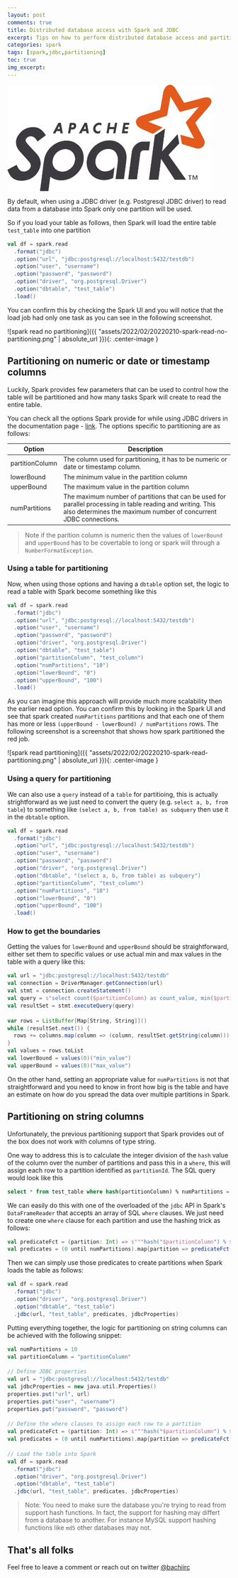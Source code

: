 ```yaml
---
layout: post
comments: true
title: Distributed database access with Spark and JDBC
excerpt: Tips on how to perform distributed database access and partitioning with Spark and JDBC.
categories: spark
tags: [spark,jdbc,partitioning]
toc: true
img_excerpt:
---
```



<img align="center" src="/assets/logos/Apache_Spark_logo.svg" height="240" />
<br/>


By default, when using a JDBC driver (e.g. Postgresql JDBC driver) to read data from a database into Spark only one partition will be used.

So if you load your table as follows, then Spark will load the entire table `test_table` into one partition

```scala
val df = spark.read
  .format("jdbc")
  .option("url", "jdbc:postgresql://localhost:5432/testdb")
  .option("user", "username")
  .option("password", "password")
  .option("driver", "org.postgresql.Driver")
  .option("dbtable", "test_table")
  .load()
```

You can confirm this by checking the Spark UI and you will notice that the load job had only one task as you can see in the following screenshot.

![spark read no partitioning]({{ "assets/2022/02/20220210-spark-read-no-partitioning.png" | absolute_url }}){: .center-image }

## Partitioning on numeric or date or timestamp columns
Luckily, Spark provides few parameters that can be used to control how the table will be partitioned and how many tasks Spark will create to read the entire table.

You can check all the options Spark provide for while using JDBC drivers in the documentation page - [link](https://spark.apache.org/docs/latest/sql-data-sources-jdbc.html). The options specific to partitioning are as follows:

|Option| Description|
|------|------------|
|partitionColumn|The column used for partitioning, it has to be numeric or date or timestamp column.|
|lowerBound|The minimum value in the partition column|
|upperBound|The maximum value in the partition column|
|numPartitions|The maximum number of partitions that can be used for parallel processing in table reading and writing. This also determines the maximum number of concurrent JDBC connections.|


> Note if the parition column is numeric then the values of `lowerBound` and `upperBound` has to be covertable to long or spark will through a `NumberFormatException`.


### Using a table for partitioning

Now, when using those options and having a `dbtable` option set, the logic to read a table with Spark become something like this

```scala
val df = spark.read
  .format("jdbc")
  .option("url", "jdbc:postgresql://localhost:5432/testdb")
  .option("user", "username")
  .option("password", "password")
  .option("driver", "org.postgresql.Driver")
  .option("dbtable", "test_table")
  .option("partitionColumn", "test_column")
  .option("numPartitions", "10")
  .option("lowerBound", "0")
  .option("upperBound", "100")
  .load()
```

As you can imagine this approach will provide much more scalability then the earlier read option. You can confirm this by looking in the Spark UI and see that spark created `numPartitions` partitions and that each one of them has more or less `(upperBound - lowerBound) / numPartitions` rows. The following screenshot is a screenshot that shows how spark partitioned the red job.

![spark read partitioning]({{ "assets/2022/02/20220210-spark-read-partitioning.png" | absolute_url }}){: .center-image }


### Using a query for partitioning
We can also use a `query` instead of a `table` for partitioing, this is actually strightforward as we just need to convert the query (e.g. `select a, b, from table`) to something like `(select a, b, from table) as subquery` then use it in the `dbtable` option.

```scala
val df = spark.read
  .format("jdbc")
  .option("url", "jdbc:postgresql://localhost:5432/testdb")
  .option("user", "username")
  .option("password", "password")
  .option("driver", "org.postgresql.Driver")
  .option("dbtable", "(select a, b, from table) as subquery")
  .option("partitionColumn", "test_column")
  .option("numPartitions", "10")
  .option("lowerBound", "0")
  .option("upperBound", "100")
  .load()
```

### How to get the boundaries

Getting the values for `lowerBound` and `upperBound` should be straightforward, either set them to specific values or use actual min and max values in the table with a query like this:

```scala
val url = "jdbc:postgresql://localhost:5432/testdb"
val connection = DriverManager.getConnection(url)
val stmt = connection.createStatement()
val query = s"select count($partitionColumn) as count_value, min($partitionColumn) as min_value, max($partitionColumn) as max_value from $table"
val resultSet = stmt.executeQuery(query)

var rows = ListBuffer[Map[String, String]]()
while (resultSet.next()) {
  rows += columns.map(column => (column, resultSet.getString(column))).toMap
}
val values = rows.toList
val lowerBound = values(0)("min_value")
val upperBound = values(0)("max_value")
```

On the other hand, setting an appropriate value for `numPartitions` is not that straightforward and you need to know in front how big is the table and have an estimate on how do you spread the data over multiple partitions in Spark.


## Partitioning on string columns
Unfortunately, the previous partitioning support that Spark provides out of the box does not work with columns of type string.

One way to address this is to calculate the integer division of the `hash` value of the column over the number of partitions and pass this in a `where`, this will assign each row to a partition identified as `partitionId`. The SQL query would look like this
```sql
select * from test_table where hash(partitionColumn) % numPartitions = partitionId
```

We can easily do this with one of the overloaded of the `jdbc` API in Spark's `DataFrameReader` that accepts an array of SQL `where` clauses. We just need to create one `where` clause for each partition and use the hashing trick as follows:

```scala
val predicateFct = (partition: Int) => s"""hash("$partitionColumn") % $numPartitions = $partition"""
val predicates = (0 until numPartitions).map{partition => predicateFct(partition)}.toArray
```

Then we can simply use those predicates to create partitions when Spark loads the table as follows:

```scala
val df = spark.read
  .format("jdbc")
  .option("driver", "org.postgresql.Driver")
  .option("dbtable", "test_table")
  .jdbc(url, "test_table", predicates, jdbcProperties)
```

Putting everything together, the logic for partitioning on string columns can be achieved with the following snippet:

```scala
val numPartitions = 10
val partitionColumn = "partitionColumn"

// Define JDBC properties
val url = "jdbc:postgresql://localhost:5432/testdb"
val jdbcProperties = new java.util.Properties()
properties.put("url", url)
properties.put("user", "username")
properties.put("password", "password")

// Define the where clauses to assign each row to a partition
val predicateFct = (partition: Int) => s"""hash("$partitionColumn") % $numPartitions = $partition"""
val predicates = (0 until numPartitions).map{partition => predicateFct(partition)}.toArray

// Load the table into Spark
val df = spark.read
  .format("jdbc")
  .option("driver", "org.postgresql.Driver")
  .option("dbtable", "test_table")
  .jdbc(url, "test_table", predicates, jdbcProperties)
```

> Note: You need to make sure the database you're trying to read from support hash functions. In fact, the support for hashing may differt from a database to another. For instance MySQL support hashing functions like `md5` other databases may not.

## That's all folks

Feel free to leave a comment or reach out on twitter [@bachiirc](https://twitter.com/bachiirc)

